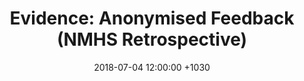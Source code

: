 ﻿---
layout: post
title:  "Evidence: Anonymised Feedback (NMHS Retrospective)"
date:   2018-07-04  12:00:00 +1030
categories: MTeach nmhsPlacement
---











